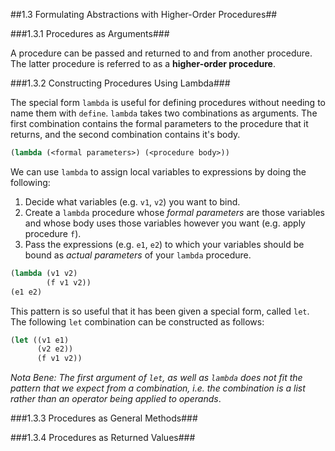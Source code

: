 ##1.3  Formulating Abstractions with Higher-Order Procedures##

###1.3.1  Procedures as Arguments###

A procedure can be passed and returned to and from another procedure. The latter procedure is referred to as a **higher-order procedure**.

###1.3.2  Constructing Procedures Using Lambda###

The special form `lambda` is useful for defining procedures without needing to name them with `define`. `lambda` takes two combinations as arguments. The first combination contains the formal parameters to the procedure that it returns, and the second combination contains it's body.

```lisp
(lambda (<formal parameters>) (<procedure body>))
```

We can use `lambda` to assign local variables to expressions by doing the following:

1. Decide what variables (e.g. `v1`, `v2`) you want to bind.
2. Create a `lambda` procedure whose *formal parameters* are those variables and whose body uses those variables however you want (e.g. apply procedure `f`).
3. Pass the expressions (e.g. `e1`, `e2`) to which your variables should be bound as *actual parameters* of your `lambda` procedure.

```lisp
(lambda (v1 v2) 
        (f v1 v2)) 
(e1 e2)
```

This pattern is so useful that it has been given a special form, called `let`. The following `let` combination can be constructed as follows:

```lisp
(let ((v1 e1) 
      (v2 e2))
      (f v1 v2))
```


*Nota Bene: The first argument of `let`, as well as `lambda` does not fit the pattern that we expect from a combination, i.e. the combination is a list rather than an operator being applied to operands*.

###1.3.3  Procedures as General Methods###

###1.3.4  Procedures as Returned Values###

